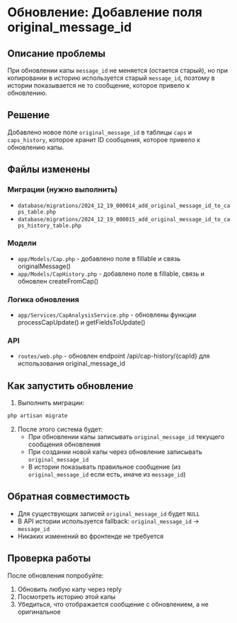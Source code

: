 # Обновление: Добавление поля original_message_id

## Описание проблемы
При обновлении капы `message_id` не меняется (остается старый), но при копировании в историю используется старый `message_id`, поэтому в истории показывается не то сообщение, которое привело к обновлению.

## Решение
Добавлено новое поле `original_message_id` в таблицы `caps` и `caps_history`, которое хранит ID сообщения, которое привело к обновлению капы.

## Файлы изменены

### Миграции (нужно выполнить)
- `database/migrations/2024_12_19_000014_add_original_message_id_to_caps_table.php`
- `database/migrations/2024_12_19_000015_add_original_message_id_to_caps_history_table.php`

### Модели
- `app/Models/Cap.php` - добавлено поле в fillable и связь originalMessage()
- `app/Models/CapHistory.php` - добавлено поле в fillable, связь и обновлен createFromCap()

### Логика обновления
- `app/Services/CapAnalysisService.php` - обновлены функции processCapUpdate() и getFieldsToUpdate()

### API
- `routes/web.php` - обновлен endpoint /api/cap-history/{capId} для использования original_message_id

## Как запустить обновление

1. Выполнить миграции:
```bash
php artisan migrate
```

2. После этого система будет:
   - При обновлении капы записывать `original_message_id` текущего сообщения обновления
   - При создании новой капы через обновление записывать `original_message_id`
   - В истории показывать правильное сообщение (из `original_message_id` если есть, иначе из `message_id`)

## Обратная совместимость
- Для существующих записей `original_message_id` будет `NULL`
- В API истории используется fallback: `original_message_id` → `message_id`
- Никаких изменений во фронтенде не требуется

## Проверка работы
После обновления попробуйте:
1. Обновить любую капу через reply
2. Посмотреть историю этой капы 
3. Убедиться, что отображается сообщение с обновлением, а не оригинальное 